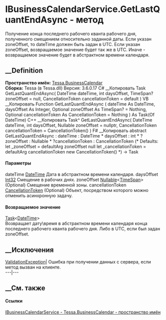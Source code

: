 # IBusinessCalendarService.GetLastQuantEndAsync - метод
Получение конца последнего рабочего кванта рабочего дня, полученного смещением
относительно заданной даты. Если указан zoneOffset, то dateTime должен быть
задан в UTC. Если указан zoneOffset, возвращаемое значение будет так же в UTC.
Иначе - возвращаемое значение будет в абстрактном времени календаря.
## __Definition
 **Пространство имён:** [Tessa.BusinessCalendar](N_Tessa_BusinessCalendar.htm)  
 **Сборка:** Tessa (в Tessa.dll) Версия: 3.6.0.17
C# __Копировать
     Task<DateTime> GetLastQuantEndAsync(
    	DateTime dateTime,
    	int daysOffset,
    	TimeSpan? zoneOffset = null,
    	CancellationToken cancellationToken = default
    )
VB __Копировать
     Function GetLastQuantEndAsync ( 
    	dateTime As DateTime,
    	daysOffset As Integer,
    	Optional zoneOffset As TimeSpan? = Nothing,
    	Optional cancellationToken As CancellationToken = Nothing
    ) As Task(Of DateTime)
C++ __Копировать
    Task<DateTime>^ GetLastQuantEndAsync(
    	DateTime dateTime, 
    	int daysOffset, 
    	Nullable<TimeSpan> zoneOffset = nullptr, 
    	CancellationToken cancellationToken = CancellationToken()
    )
F# __Копировать
     abstract GetLastQuantEndAsync : 
            dateTime : DateTime * 
            daysOffset : int * 
            ?zoneOffset : Nullable<TimeSpan> * 
            ?cancellationToken : CancellationToken 
    (* Defaults:
            let _zoneOffset = defaultArg zoneOffset null
            let _cancellationToken = defaultArg cancellationToken new CancellationToken()
    *)
    -> Task<DateTime> 
#### Параметры
dateTime [DateTime](https://learn.microsoft.com/dotnet/api/system.datetime)
    Дата в абстрактном времени календаря.
daysOffset [Int32](https://learn.microsoft.com/dotnet/api/system.int32)
    Смещение в рабочих днях.
zoneOffset
[Nullable](https://learn.microsoft.com/dotnet/api/system.nullable-1)<[TimeSpan](https://learn.microsoft.com/dotnet/api/system.timespan)>
(Optional)
    Смещение временной зоны.
cancellationToken
[CancellationToken](https://learn.microsoft.com/dotnet/api/system.threading.cancellationtoken)
(Optional)
    Объект, посредством которого можно отменить асинхронную задачу.
#### Возвращаемое значение
[Task](https://learn.microsoft.com/dotnet/api/system.threading.tasks.task-1)<[DateTime](https://learn.microsoft.com/dotnet/api/system.datetime)>  
Возвращает дату\время в абстрактном времени календаря конца последнего
рабочего кванта рабочего дня. Либо в UTC, если был задан zoneOffset.
##  __Исключения
[ValidationException](T_Tessa_Platform_Validation_ValidationException.htm)|
Ошибка при получении данных с сервера, если метод вызван на клиенте.  
---|---  
##  __См. также
#### Ссылки
[IBusinessCalendarService -
](T_Tessa_BusinessCalendar_IBusinessCalendarService.htm)
[Tessa.BusinessCalendar - пространство имён](N_Tessa_BusinessCalendar.htm)

